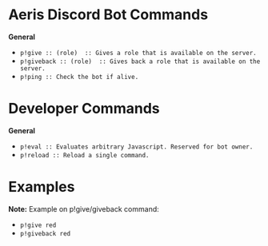 <h1 id="self roles commands">Aeris Discord Bot Commands</h1>

<p><strong>General</strong></p>
<ul>
  <li><code class="highlighter-rouge">p!give :: (role)  :: Gives a role that is available on the server.</code></li>
  <li><code class="highlighter-rouge">p!giveback :: (role)  :: Gives back a role that is available on the server.</code></li>
  <li><code class="highlighter-rouge">p!ping :: Check the bot if alive.</code></li>
</ul>

<h1 id="developer commands">Developer Commands</h1>

<p><strong>General</strong></p>
<ul>
  <li><code class="highlighter-rouge">p!eval :: Evaluates arbitrary Javascript. Reserved for bot owner.</code></li>
  <li><code class="highlighter-rouge">p!reload :: Reload a single command.</code></li>
</ul>


<h1 id="examples">Examples</h1>

<p><strong>Note:</strong> Example on p!give/giveback command:</p>
<ul>
  <li><code class="highlighter-rouge">p!give red</code></li>
  <li><code class="highlighter-rouge">p!giveback red</code></li>
</ul>
 

